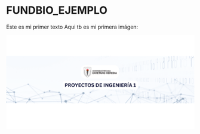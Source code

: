# FUNDBIO_EJEMPLO
Este es mi primer texto
Aqui tb es mi primera imágen:

![Imagen de un gato](Carpeta_2/PORTADA_PI1.png)